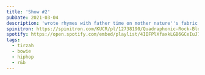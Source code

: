 ```yaml
---
title: 'Show #2'
pubDate: 2021-03-04
description: 'wrote rhymes with father time on mother nature''s fabric'
spinitron: https://spinitron.com/KUCR/pl/12738190/Quadraphonic-Rock-Block
spotify: https://open.spotify.com/embed/playlist/4IIFPlXfaxkLGB6GCeIuJ7
tags:
  - tirzah
  - bowie
  - hiphop
  - r&b
---
```


